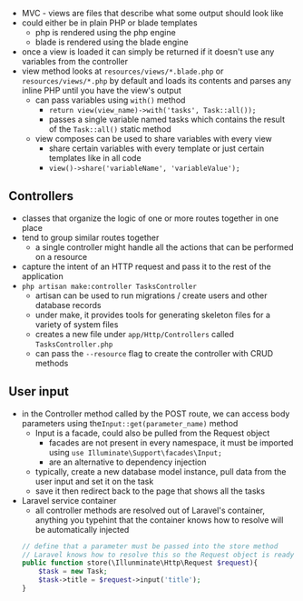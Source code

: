  - MVC - views are files that describe what some output should look like
 - could either be in plain PHP or blade templates
	 - php is rendered using the php engine
	 - blade is rendered using the blade engine
 - once a view is loaded it can simply be returned if it doesn't use any variables from the controller
 - view method looks at `resources/views/*.blade.php` or `resources/views/*.php` by default and loads its contents and parses any inline PHP until you have the view's output
	 - can pass variables using `with()` method 
		 - `return view(view_name)->with('tasks', Task::all());`
		 - passes a single variable named tasks which contains the result of the `Task::all()` static method
	 - view composes can be used to share variables with every view
		 - share certain variables with every template or just certain templates like in all code
		 - `view()->share('variableName', 'variableValue');`
## Controllers

 - classes that organize the logic of one or more routes together in one place
 - tend to group similar routes together
	 - a single controller might handle all the actions that can be performed on a resource
 - capture the intent of an HTTP request and pass it to the rest of the application
 - `php artisan make:controller TasksController`
	 - artisan can be used to run migrations / create users and other database records
	 - under make, it provides tools for generating skeleton files for a variety of system files
	 - creates a new file under `app/Http/Controllers` called `TasksController.php`
	 - can pass the `--resource` flag to create the controller with CRUD methods

## User input

 - in the Controller method called by the POST route, we can access body parameters using the`Input::get(parameter_name)` method
	 - Input is a facade, could also be pulled from the Request object
		 - facades are not present in every namespace, it must be imported using `use Illuminate\Support\facades\Input;`
		 - are an alternative to dependency injection
	 - typically, create a new database model instance, pull data from the user input and set it on the task
	 - save it then redirect back to the page that shows all the tasks
 - Laravel service container
	 - all controller methods are resolved out of Laravel's container, anything you typehint that the container knows how to resolve will be automatically injected
	 ```php
	 // define that a parameter must be passed into the store method
	 // Laravel knows how to resolve this so the Request object is ready in your method
	 public function store(\Illunminate\Http\Request $request){
		 $task = new Task;
		 $task->title = $request->input('title');
	 }
	```